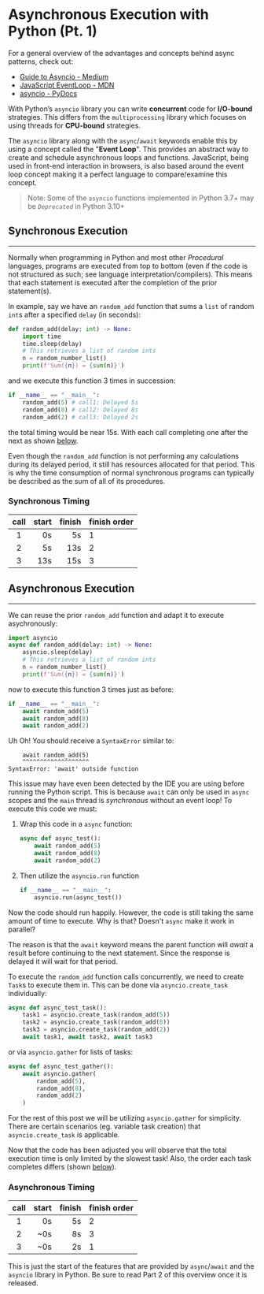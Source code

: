 # Asynchronous Execution with Python (Pt. 1)

For a general overview of the advantages and concepts behind async patterns, check out:
- [Guide to Asyncio - Medium](https://medium.com/dev-bits/a-minimalistic-guide-for-understanding-asyncio-in-python-52c436c244ea)
- [JavaScript EventLoop - MDN](https://developer.mozilla.org/en-US/docs/Web/JavaScript/EventLoop)
- [asyncio - PyDocs](https://docs.python.org/3.10/library/asyncio.html)

With Python’s `asyncio` library you can write **concurrent** code for **I/O-bound** strategies. This differs from the `multiprocessing` library which focuses on using threads for **CPU-bound** strategies.

The `asyncio` library along with the `async`/`await` keywords enable this by using a concept called the "**Event Loop**". This provides an abstract way to create and schedule asynchronous loops and functions. JavaScript, being used in front-end interaction in browsers, is also based around the event loop concept making it a perfect language to compare/examine this concept.

> Note: Some of the `asyncio` functions implemented in Python 3.7+ may be _`Deprecated`_ in Python 3.10+

## Synchronous Execution
---
Normally when programming in Python and most other _Procedural_ languages, programs are executed from top to bottom (even if the code is not structured as such; see language interpretation/compilers). This means that each statement is executed after the completion of the prior statement(s).

In example, say we have an `random_add` function that sums a `list` of random `int`s after a specified `delay` (in seconds):
```python
def random_add(delay: int) -> None:
	import time
	time.sleep(delay)
	# This retrieves a list of random ints
	n = random_number_list()
	print(f'Sum({n}) = {sum(n)}')
```
and we execute this function 3 times in succession:
```python
if __name__ == "__main__":
	random_add(5) # call1: Delayed 5s
	random_add(8) # call2: Delayed 8s
	random_add(2) # call3: Delayed 2s
```
the total timing would be near 15s. With each call completing one after the next as shown [below](#synchronous-timing).

Even though the `random_add` function is not performing any calculations during its delayed period, it still has resources allocated for that period. This is why the time consumption of normal synchronous programs can typically be described as the sum of all of its procedures.

### Synchronous Timing
call|start|finish|finish order
:---:|----:|----:|-----
1 |  0s |  5s | 1 
2 |  5s | 13s | 2
3 | 13s | 15s | 3

## Asynchronous Execution
---
We can reuse the prior `random_add` function and adapt it to execute asychronously:
```python
import asyncio
async def random_add(delay: int) -> None:
	asyncio.sleep(delay)
	# This retrieves a list of random ints
	n = random_number_list()
	print(f'Sum({n}) = {sum(n)}')
```
now to execute this function 3 times just as before:
```python
if __name__ == "__main__":
	await random_add(5)
	await random_add(8)
	await random_add(2)
```
Uh Oh! You should receive a `SyntaxError` similar to:
```pwsh
	await random_add(5)
	^^^^^^^^^^^^^^^^^^^
SyntaxError: 'await' outside function
```
This issue may have even been detected by the IDE you are using before running the Python script. This is because `await` can only be used in `async` scopes and the `main` thread is _synchronous_ without an event loop! To execute this code we must:  
1. Wrap this code in a `async` function:
	```python
	async def async_test():
		await random_add(5)
		await random_add(8)
		await random_add(2)
	```
2. Then utilize the `asyncio.run` function
	```python
	if __name__ == "__main__":
		asyncio.run(async_test())
	```

Now the code should run happily. However, the code is still taking the same amount of time to execute. Why is that? Doesn't `async` make it work in parallel?

The reason is that the `await` keyword means the parent function will _await_ a result before continuing to the next statement. Since the response is delayed it will wait for that period.

To execute the `random_add` function calls concurrently, we need to create `Task`s to execute them in. This can be done via `asyncio.create_task` individually:
```python
async def async_test_task():
	task1 = asyncio.create_task(random_add(5))
	task2 = asyncio.create_task(random_add(8))
	task3 = asyncio.create_task(random_add(2))
	await task1, await task2, await task3
```
or via `asyncio.gather` for lists of tasks:
```python
async def async_test_gather():
	await asyncio.gather(
		random_add(5),
		random_add(8),
		random_add(2)
	)
```

For the rest of this post we will be utilizing `asyncio.gather` for simplicity. There are certain scenarios (eg. variable task creation) that `asyncio.create_task` is applicable.

Now that the code has been adjusted you will observe that the total execution time is only limited by the slowest task! Also, the order each task completes differs (shown [below](#asynchronous-timing)).

### Asynchronous Timing
call|start|finish|finish order
:---:|----:|----:|-----
1 |  0s |  5s | 2 
2 | ~0s |  8s | 3
3 | ~0s |  2s | 1

This is just the start of the features that are provided by `async`/`await` and the `asyncio` library in Python. Be sure to read Part 2 of this overview once it is released.